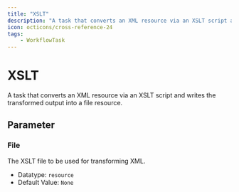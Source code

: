```yaml
---
title: "XSLT"
description: "A task that converts an XML resource via an XSLT script and writes the transformed output into a file resource."
icon: octicons/cross-reference-24
tags: 
    - WorkflowTask
---
```

# XSLT
<!-- This file was generated - DO NOT CHANGE IT MANUALLY -->



A task that converts an XML resource via an XSLT script and writes the transformed output into a file resource.

## Parameter

### File

The XSLT file to be used for transforming XML.

- Datatype: `resource`
- Default Value: `None`



